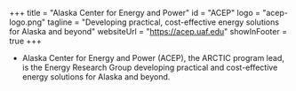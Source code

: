 +++
title = "Alaska Center for Energy and Power"
id = "ACEP"
logo = "acep-logo.png"
tagline = "Developing practical, cost-effective energy solutions for Alaska and beyond"
websiteUrl = "https://acep.uaf.edu"
showInFooter = true
+++
* Alaska Center for Energy and Power (ACEP), the ARCTIC program lead, is the Energy Research Group developing practical and cost-effective energy solutions for Alaska and beyond. 
